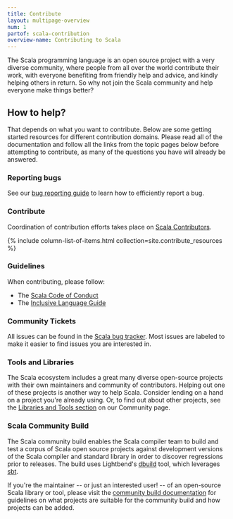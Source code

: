 ```yaml
---
title: Contribute
layout: multipage-overview
num: 1
partof: scala-contribution
overview-name: Contributing to Scala
---
```


The Scala programming language is an open source project with a very
diverse community, where people from all over the world contribute their work,
with everyone benefiting from friendly help and advice, and
kindly helping others in return. So why not join the Scala community and help
everyone make things better?

## How to help?

That depends on what you want to contribute. Below are some getting started resources for different contribution domains. Please read all of the documentation and follow all the links from the topic pages below before attempting to contribute, as many of the questions you have will already be answered.

### Reporting bugs

See our [bug reporting guide](/overviews/contribute/bug-reporting-guide.html) to learn
how to efficiently report a bug.

### Contribute

Coordination of contribution efforts takes place on
[Scala Contributors](https://contributors.scala-lang.org/).

{% include column-list-of-items.html collection=site.contribute_resources %}

### Guidelines

When contributing, please follow:

* The [Scala Code of Conduct](https://scala-lang.org/conduct/)
* The [Inclusive Language Guide](/overviews/contribute/inclusive-language-guide.html)

### Community Tickets

All issues can be found in the [Scala bug tracker](https://github.com/scala/bug). Most issues are labeled
to make it easier to find issues you are interested in.

### Tools and Libraries

The Scala ecosystem includes a great many diverse open-source projects
with their own maintainers and community of contributors.  Helping out
one of these projects is another way to help Scala.  Consider lending
on a hand on a project you're already using.  Or, to find out about
other projects, see the
[Libraries and Tools section](https://scala-lang.org/community/#community-libraries-and-tools)
on our Community page.

### Scala Community Build

The Scala community build enables the Scala compiler team
to build and test a corpus of
Scala open source projects
against development versions of the Scala compiler and standard
library in order to discover regressions prior to releases.
The build uses Lightbend's
[dbuild](https://github.com/typesafehub/dbuild) tool,
which leverages [sbt](https://www.scala-sbt.org).

If you're the maintainer -- or just an interested user! -- of an
open-source Scala library or tool, please visit the
[community build documentation](https://github.com/scala/community-build/wiki)
for guidelines on what projects are suitable for the community build
and how projects can be added.
